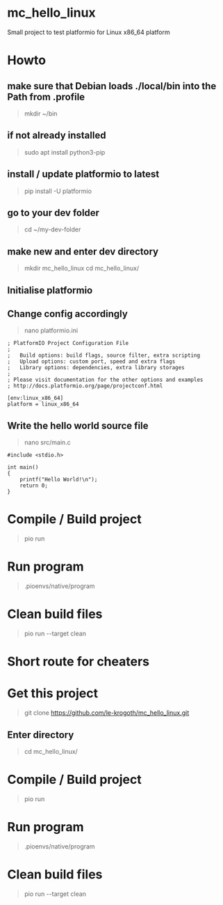 # mc_hello_linux
Small project to test platformio for Linux x86_64 platform

# Howto
## make sure that Debian loads ./local/bin into the Path from .profile
> mkdir ~/bin

## if not already installed
> sudo apt install python3-pip

## install / update platformio to latest
> pip install -U platformio

## go to your dev folder
> cd ~/my-dev-folder

## make new and enter dev directory
> mkdir mc_hello_linux 
> cd mc_hello_linux/

## Initialise platformio


## Change config accordingly

> nano platformio.ini

```
; PlatformIO Project Configuration File
;
;   Build options: build flags, source filter, extra scripting
;   Upload options: custom port, speed and extra flags
;   Library options: dependencies, extra library storages
;
; Please visit documentation for the other options and examples
; http://docs.platformio.org/page/projectconf.html

[env:linux_x86_64]
platform = linux_x86_64
```

## Write the hello world source file

> nano src/main.c

```
#include <stdio.h>

int main()
{
    printf("Hello World!\n");
    return 0;
}
```

# Compile / Build project
> pio run

# Run program
> .pioenvs/native/program

# Clean build files
> pio run --target clean




# Short route for cheaters
# Get this project
> git clone https://github.com/le-krogoth/mc_hello_linux.git

## Enter directory
> cd mc_hello_linux/

# Compile / Build project
> pio run

# Run program
> .pioenvs/native/program

# Clean build files
> pio run --target clean
